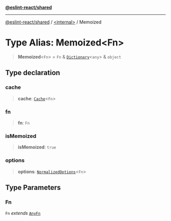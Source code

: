 [**@eslint-react/shared**](../../README.md)

***

[@eslint-react/shared](../../README.md) / [\<internal\>](../README.md) / Memoized

# Type Alias: Memoized\<Fn\>

> **Memoized**\<`Fn`\> = `Fn` & [`Dictionary`](../interfaces/Dictionary.md)\<`any`\> & `object`

## Type declaration

### cache

> **cache**: [`Cache`](../classes/Cache.md)\<`Fn`\>

### fn

> **fn**: `Fn`

### isMemoized

> **isMemoized**: `true`

### options

> **options**: [`NormalizedOptions`](../interfaces/NormalizedOptions.md)\<`Fn`\>

## Type Parameters

### Fn

`Fn` *extends* [`AnyFn`](AnyFn.md)
